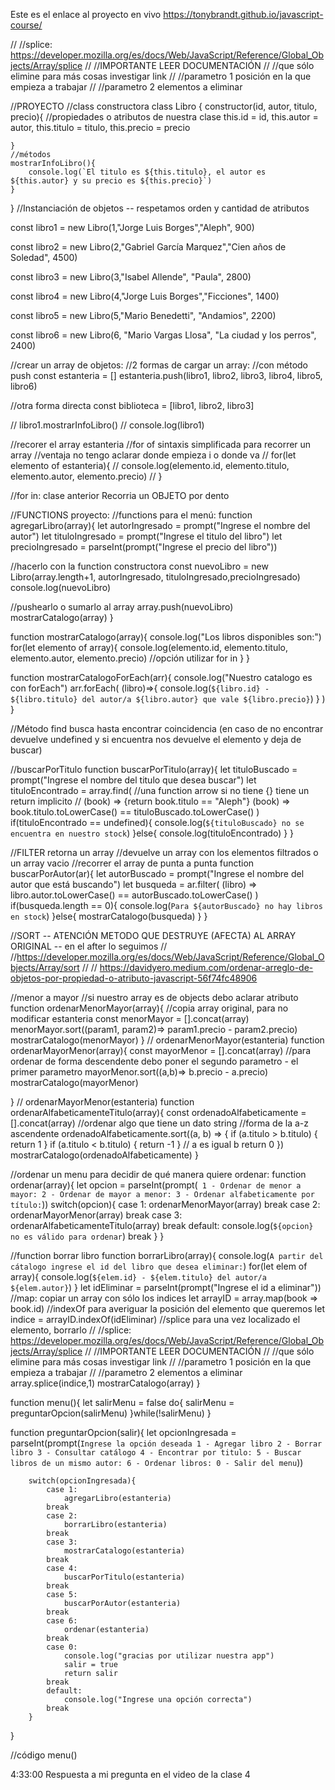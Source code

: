 ﻿Este es el enlace al proyecto en vivo https://tonybrandt.github.io/javascript-course/

<!-- Código de clase -->

 

// //splice: https://developer.mozilla.org/es/docs/Web/JavaScript/Reference/Global_Objects/Array/splice
// //IMPORTANTE LEER DOCUMENTACIÓN
// //que sólo elimine para más cosas investigar link
// //parametro 1 posición en la que empieza a trabajar
// //parametro 2 elementos a eliminar




//PROYECTO
//class constructora
class Libro {
    constructor(id, autor, titulo, precio){
        //propiedades o atributos de nuestra clase
        this.id = id,
        this.autor = autor,
        this.titulo = titulo,
        this.precio = precio

    }
    //métodos
    mostrarInfoLibro(){
        console.log(`El titulo es ${this.titulo}, el autor es ${this.autor} y su precio es ${this.precio}`)
    }
}
//Instanciación de objetos -- respetamos orden y cantidad de atributos

const libro1 = new Libro(1,"Jorge Luis Borges","Aleph", 900)

const libro2 = new Libro(2,"Gabriel García Marquez","Cien años de Soledad", 4500)

const libro3 = new Libro(3,"Isabel Allende", "Paula", 2800)

const libro4 = new Libro(4,"Jorge Luis Borges","Ficciones", 1400)

const libro5 = new Libro(5,"Mario Benedetti", "Andamios", 2200)

const libro6 = new Libro(6, "Mario Vargas Llosa", "La ciudad y los perros", 2400)

//crear un array de objetos: 
//2 formas de cargar un array:
//con método push
const estanteria = []
estanteria.push(libro1, libro2, libro3, libro4, libro5, libro6)

//otra forma directa
const biblioteca = [libro1, libro2, libro3]



// libro1.mostrarInfoLibro()
// console.log(libro1)

//recorer el array estanteria
//for of sintaxis simplificada para recorrer un array
//ventaja no tengo aclarar donde empieza i o donde va
// for(let elemento of estanteria){
//     console.log(elemento.id, elemento.titulo, elemento.autor, elemento.precio)
// }


//for in: clase anterior Recorria un OBJETO por dento

//FUNCTIONS proyecto:
//functions para el menú:
function agregarLibro(array){
   let autorIngresado = prompt("Ingrese el nombre del autor")
   let tituloIngresado = prompt("Ingrese el titulo del libro")
   let precioIngresado = parseInt(prompt("Ingrese el precio del libro"))
   
   //hacerlo con la function constructora
   const nuevoLibro = new Libro(array.length+1, autorIngresado, tituloIngresado,precioIngresado)
   console.log(nuevoLibro)

   //pushearlo o sumarlo al array
   array.push(nuevoLibro)
   mostrarCatalogo(array)
}

function mostrarCatalogo(array){
    console.log("Los libros disponibles son:")
    for(let elemento of array){
        console.log(elemento.id, elemento.titulo, elemento.autor, elemento.precio)
        //opción utilizar for in
    }
}

function mostrarCatalogoForEach(arr){
    console.log("Nuestro catalogo es con forEach")
    arr.forEach(
        (libro)=>{
            console.log(`${libro.id} - ${libro.titulo} del autor/a ${libro.autor} que vale ${libro.precio}`)
        }
    )
}

//Método find busca hasta encontrar coincidencia (en caso de no encontrar devuelve undefined y si encuentra nos devuelve el elemento y deja de buscar)

//buscarPorTitulo
function buscarPorTitulo(array){
    let tituloBuscado = prompt("Ingrese el nombre del titulo que desea buscar")
    let tituloEncontrado = array.find(
        //una function arrow si no tiene {} tiene un return implicito
        // (book) => {return book.titulo == "Aleph"} 
        (book) => book.titulo.toLowerCase() == tituloBuscado.toLowerCase() 
    )
    if(tituloEncontrado == undefined){
        console.log(`${tituloBuscado} no se encuentra en nuestro stock`)
    }else{
        console.log(tituloEncontrado)
    }
}

//FILTER retorna un array
//devuelve un array con los elementos filtrados o un array vacio
//recorrer el array de punta a punta
function buscarPorAutor(ar){
    let autorBuscado = prompt("Ingrese el nombre del autor que está buscando")
    let busqueda = ar.filter(
        (libro) => libro.autor.toLowerCase() == autorBuscado.toLowerCase()
    )
    if(busqueda.length == 0){
        console.log(`Para ${autorBuscado} no hay libros en stock`)
    }else{
        mostrarCatalogo(busqueda)
    }
}


//SORT -- ATENCIÓN METODO QUE DESTRUYE (AFECTA) AL ARRAY ORIGINAL -- en el after lo seguimos
// //https://developer.mozilla.org/es/docs/Web/JavaScript/Reference/Global_Objects/Array/sort
// // https://davidyero.medium.com/ordenar-arreglo-de-objetos-por-propiedad-o-atributo-javascript-56f74fc48906

//menor a mayor
//si nuestro array es de objects debo aclarar atributo
function ordenarMenorMayor(array){
    //copia array original, para no modificar estanteria
    const menorMayor = [].concat(array)
    menorMayor.sort((param1, param2)=> param1.precio - param2.precio)
    mostrarCatalogo(menorMayor)
}
// ordenarMenorMayor(estanteria)
function ordenarMayorMenor(array){
    const mayorMenor = [].concat(array)
    //para ordenar de forma descendente debo poner el segundo parametro - el primer parametro
    mayorMenor.sort((a,b)=> b.precio - a.precio)
    mostrarCatalogo(mayorMenor)
    
}
// ordenarMayorMenor(estanteria)
function ordenarAlfabeticamenteTitulo(array){
        const ordenadoAlfabeticamente = [].concat(array)
        //ordenar algo que tiene un dato string
        //forma de la a-z ascendente
        ordenadoAlfabeticamente.sort((a, b) => {
            if (a.titulo > b.titulo) {
              return 1
            }
            if (a.titulo < b.titulo) {
              return -1
            }
            // a es igual b
            return 0
          })
          mostrarCatalogo(ordenadoAlfabeticamente)
}

//ordenar un menu para decidir de qué manera quiere ordenar:
function ordenar(array){
    let opcion = parseInt(prompt(`
    1 - Ordenar de menor a mayor:
    2 - Ordenar de mayor a menor:
    3 - Ordenar alfabeticamente por título:`))
    switch(opcion){
        case 1:
            ordenarMenorMayor(array)
        break
        case 2:
            ordenarMayorMenor(array)
        break
        case 3:
            ordenarAlfabeticamenteTitulo(array)
        break
        default:
        console.log(`${opcion} no es válido para ordenar`)
        break
    }
}

//function borrar libro
function borrarLibro(array){
    console.log(`A partir del cátalogo ingrese el id del libro que desea eliminar:`)
    for(let elem of array){
        console.log(`${elem.id} - ${elem.titulo} del autor/a ${elem.autor}`)
    }
    let idEliminar = parseInt(prompt("Ingrese el id a eliminar"))
    //map: copiar un array con sólo los indices
    let arrayID = array.map(book => book.id)
    //indexOf para averiguar la posición del elemento que queremos
    let indice = arrayID.indexOf(idEliminar)
    //splice para una vez localizado el elemento, borrarlo
    // //splice: https://developer.mozilla.org/es/docs/Web/JavaScript/Reference/Global_Objects/Array/splice
    // //IMPORTANTE LEER DOCUMENTACIÓN
    // //que sólo elimine para más cosas investigar link
    // //parametro 1 posición en la que empieza a trabajar
    // //parametro 2 elementos a eliminar
    array.splice(indice,1)
    mostrarCatalogo(array)
}

function menu(){
    let salirMenu = false
    do{
        salirMenu = preguntarOpcion(salirMenu)
    }while(!salirMenu)
} 

function preguntarOpcion(salir){
    let opcionIngresada = parseInt(prompt(`Ingrese la opción deseada
           1 - Agregar libro
           2 - Borrar libro
           3 - Consultar catálogo
           4 - Encontrar por titulo:
           5 - Buscar libros de un mismo autor:
           6 - Ordenar libros:
           0 - Salir del menu`))
    
        switch(opcionIngresada){
            case 1:
                agregarLibro(estanteria)
            break
            case 2:
                borrarLibro(estanteria)
            break
            case 3:
                mostrarCatalogo(estanteria)
            break
            case 4:
                buscarPorTitulo(estanteria)
            break
            case 5:
                buscarPorAutor(estanteria)
            break
            case 6:
                ordenar(estanteria)
            break
            case 0:
                console.log("gracias por utilizar nuestra app")
                salir = true
                return salir
            break
            default:
                console.log("Ingrese una opción correcta")
            break
        }
}



//código
menu()

4:33:00 Respuesta a mi pregunta en el video de la clase 4